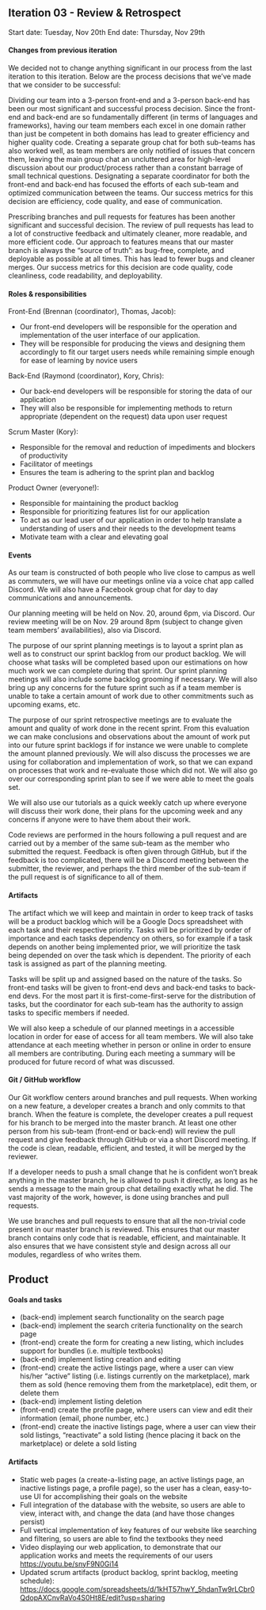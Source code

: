 ## Iteration 03 - Review & Retrospect
Start date: Tuesday, Nov 20th
End date: Thursday, Nov 29th

#### Changes from previous iteration

We decided not to change anything significant in our process from the last iteration to this iteration. Below are the process decisions that we’ve made that we consider to be successful:

Dividing our team into a 3-person front-end and a 3-person back-end has been our most significant and successful process decision. Since the front-end and back-end are so fundamentally different (in terms of languages and frameworks), having our team members each excel in one domain rather than just be competent in both domains has lead to greater efficiency and higher quality code. Creating a separate group chat for both sub-teams has also worked well, as team members are only notified of issues that concern them, leaving the main group chat an uncluttered area for high-level discussion about our product/process rather than a constant barrage of small technical questions. Designating a separate coordinator for both the front-end and back-end has focused the efforts of each sub-team and optimized communication between the teams. Our success metrics for this decision are efficiency, code quality, and ease of communication.

Prescribing branches and pull requests for features has been another significant and successful decision. The review of pull requests has lead to a lot of constructive feedback and ultimately cleaner, more readable, and more efficient code. Our approach to features means that our master branch is always the “source of truth”: as bug-free, complete, and deployable as possible at all times. This has lead to fewer bugs and cleaner merges. Our success metrics for this decision are code quality, code cleanliness, code readability, and deployability.

#### Roles & responsibilities

Front-End (Brennan (coordinator), Thomas, Jacob):
- Our front-end developers will be responsible for the operation and implementation of the user interface of our application.
- They will be responsible for producing the views and designing them accordingly to fit our target users needs while remaining simple enough for ease of learning by novice users

Back-End (Raymond (coordinator), Kory, Chris):
- Our back-end developers will be responsible for storing the data of our application
- They will also be responsible for implementing methods to return appropriate (dependent on the request) data upon user request

Scrum Master (Kory):
- Responsible for the removal and reduction of impediments and blockers of productivity
- Facilitator of meetings
- Ensures the team is adhering to the sprint plan and backlog

Product Owner (everyone!):
- Responsible for maintaining the product backlog
- Responsible for prioritizing features list for our application
- To act as our lead user of our application in order to help translate a understanding of users and their needs to the development teams
- Motivate team with a clear and elevating goal

#### Events

As our team is constructed of both people who live close to campus as well as commuters, we will have our meetings online via a voice chat app called Discord. We will also have a Facebook group chat for day to day communications and announcements.

Our planning meeting will be held on Nov. 20, around 6pm, via Discord. Our review meeting will be on Nov. 29 around 8pm (subject to change given team members’ availabilities), also via Discord.

The purpose of our sprint planning meetings is to layout a sprint plan as well as to construct our sprint backlog from our product backlog. We will choose what tasks will be completed based upon our estimations on how much work we can complete during that sprint. Our sprint planning meetings will also include some backlog grooming if necessary. We will also bring up any concerns for the future sprint such as if a team member is unable to take a certain amount of work due to other commitments such as upcoming exams, etc.

The purpose of our sprint retrospective meetings are to evaluate the amount and quality of work done in the recent sprint. From this evaluation we can make conclusions and observations about the amount of work put into our future sprint backlogs if for instance we were unable to complete the amount planned previously. We will also discuss the processes we are using for collaboration and implementation of work, so that we can expand on processes that work and re-evaluate those which did not. We will also go over our corresponding sprint plan to see if we were able to meet the goals set.

We will also use our tutorials as a quick weekly catch up where everyone will discuss their work done, their plans for the upcoming week and any concerns if anyone were to have them about their work.

Code reviews are performed in the hours following a pull request and are carried out by a member of the same sub-team as the member who submitted the request. Feedback is often given through GitHub, but if the feedback is too complicated, there will be a Discord meeting between the submitter, the reviewer, and perhaps the third member of the sub-team if the pull request is of significance to all of them.


#### Artifacts

The artifact which we will keep and maintain in order to keep track of tasks will be a product backlog which will be a Google Docs spreadsheet with each task and their respective priority. Tasks will be prioritized by order of importance and each tasks dependency on others, so for example if a task depends on another being implemented prior, we will prioritize the task being depended on over the task which is dependent. The priority of each task is assigned as part of the planning meeting.

Tasks will be split up and assigned based on the nature of the tasks. So front-end tasks will be given to front-end devs and back-end tasks to back-end devs. For the most part it is first-come-first-serve for the distribution of tasks, but the coordinator for each sub-team has the authority to assign tasks to specific members if needed.

We will also keep a schedule of our planned meetings in a accessible location in order for ease of access for all team members. We will also take attendance at each meeting whether in person or online in order to ensure all members are contributing. During each meeting a summary will be produced for future record of what was discussed.

#### Git / GitHub workflow

Our Git workflow centers around branches and pull requests. When working on a new feature, a developer creates a branch and only commits to that branch. When the feature is complete, the developer creates a pull request for his branch to be merged into the master branch. At least one other person from his sub-team (front-end or back-end) will review the pull request and give feedback through GitHub or via a short Discord meeting. If the code is clean, readable, efficient, and tested, it will be merged by the reviewer.

If a developer needs to push a small change that he is confident won’t break anything in the master branch, he is allowed to push it directly, as long as he sends a message to the main group chat detailing exactly what he did. The vast majority of the work, however, is done using branches and pull requests.

We use branches and pull requests to ensure that all the non-trivial code present in our master branch is reviewed. This ensures that our master branch contains only code that is readable, efficient, and maintainable. It also ensures that we have consistent style and design across all our modules, regardless of who writes them.  


## Product

#### Goals and tasks

- (back-end) implement search functionality on the search page
- (back-end) implement the search criteria functionality on the search page
- (front-end) create the form for creating a new listing, which includes support for bundles (i.e. multiple textbooks)
- (back-end) implement listing creation and editing
- (front-end) create the active listings page, where a user can view his/her “active” listing (i.e. listings currently on the marketplace), mark them as sold (hence removing them from the marketplace), edit them, or delete them
- (back-end) implement listing deletion
- (front-end) create the profile page, where users can view and edit their information (email, phone number, etc.)
- (front-end) create the inactive listings page, where a user can view their sold listings,  “reactivate” a sold listing (hence placing it back on the marketplace) or delete a sold listing



#### Artifacts

- Static web pages (a create-a-listing page, an active listings page, an inactive listings page, a profile page), so the user has a clean, easy-to-use UI for accomplishing their goals on the website
- Full integration of the database with the website, so users are able to view, interact with, and change the data (and have those changes persist)
- Full vertical implementation of key features of our website like searching and filtering, so users are able to find the textbooks they need
- Video displaying our web application, to demonstrate that our application works and meets the requirements of our users 
 https://youtu.be/snyF9N0Gi14
- Updated scrum artifacts (product backlog, sprint backlog, meeting schedule): https://docs.google.com/spreadsheets/d/1kHT57hwY_5hdanTw9rLCbr0QdopAXCnvRaVo4S0Ht8E/edit?usp=sharing
